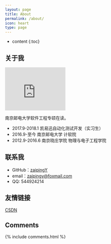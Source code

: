 ```yaml
---
layout: page
title: About
permalink: /about/
icon: heart
type: page
---
```


* content
{:toc}

## 关于我

<iframe src="https://githubbadge.appspot.com/gaohaoyang?s=1" style="border: 0;height: 142px;width: 200px;overflow: hidden;" frameBorder="0"></iframe>

南京邮电大学软件工程专硕在读。


* 2017.9-2018.1 凯易迅自动化测试开发（实习生）
* 2016.9-至今 	南京邮电大学 计软院
* 2012.9-2016.6 南京晓庄学院 物理与电子工程学院

## 联系我

* GitHub：[zaipingY](https://github.com/zaipingy)
* email：zaipingy@foxmail.com
* QQ: 544924214


## 友情链接

[CSDN](http://blog.csdn.net/m0_37812124/)
## Comments

{% include comments.html %}
